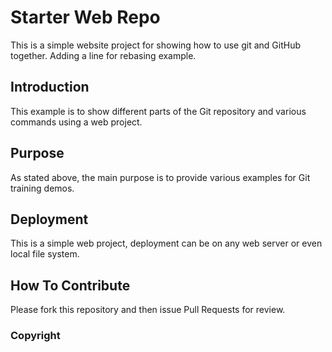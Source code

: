 # Starter Web Repo

This is a simple website project for showing how to use git and GitHub together. Adding a line for rebasing example.

## Introduction

This example is to show different parts of the Git repository and various commands using a web project.


## Purpose

As stated above, the main purpose is to provide various examples for Git training demos.

## Deployment

This is a simple web project, deployment can be on any web server or even local file system.

## How To Contribute

Please fork this repository and then issue Pull Requests for review.

### Copyright
